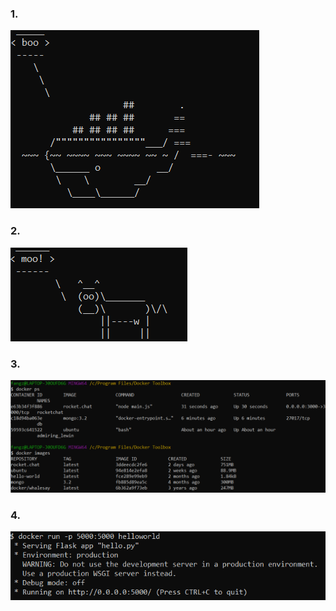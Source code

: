 ### 1.
![image](lab9images/part0.png)

### 2.
![image2](lab9images/part1.png)

### 3.
![image3](lab9images/part2.png)

### 4.
![image4](lab9images/part3.png)
